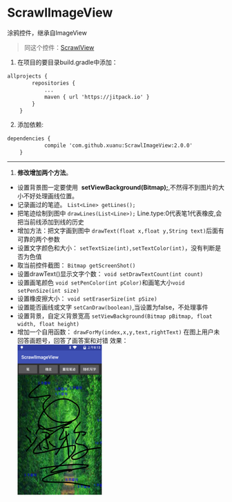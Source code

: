 # ScrawlImageView
涂鸦控件，继承自ImageView
> 同这个控件：[ScrawlView](https://github.com/xuanu/ScrawlView)   
  
1. 在项目的要目录build.gradle中添加：    
  
```
allprojects {
		repositories {
			...
			maven { url 'https://jitpack.io' }
		}
	}
```    

2. 添加依赖:  
   
```
dependencies {
	        compile 'com.github.xuanu:ScrawlImageView:2.0.0'
	}
```  

***  

1. **修改增加两个方法**。  
- 设置背景图一定要使用  **setViewBackground(Bitmap);**,不然得不到图片的大小不好处理画线位置。    
- 记录画过的笔迹。  `List<Line> getLines();`    
- 把笔迹绘制到图中  `drawLines(List<Line>);`  Line.type:0代表笔1代表橡皮,会把当前线添加到线的历史
- 增加方法：把文字画到图中 `drawText(float x,float y,String text)`后面有可靠的两个参数
- 设置文字颜色和大小： `setTextSize(int),setTextColor(int)`，没有判断是否为色值    
- 取当前控件截图： `Bitmap getScreenShot()`    
- 设置drawText()显示文字个数： `void setDrawTextCount(int count)`    
- 设置画笔颜色 `void setPenColor(int pColor)`和画笔大小` void setPenSize(int size) `    
- 设置橡皮擦大小： `void setEraserSize(int pSize)`
- 设置能否画线或文字 `setCanDraw(boolean)`,当设置为false，不处理事件
- 设置背景，自定义背景宽高 `setViewBackground(Bitmap pBitmap, float width, float height)`
- 增加一个自用函数： `drawForMy(index,x,y,text,rightText)`  在图上用户未回答画题号，回答了画答案和对错
效果：  
![image](https://github.com/xuanu/ScrawlImageView/raw/master/screenshots/device-2016-12-07-161347.png)  

